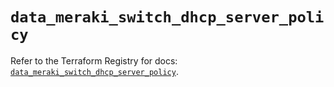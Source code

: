 # `data_meraki_switch_dhcp_server_policy`

Refer to the Terraform Registry for docs: [`data_meraki_switch_dhcp_server_policy`](https://registry.terraform.io/providers/ciscodevnet/meraki/1.7.1/docs/data-sources/switch_dhcp_server_policy).
